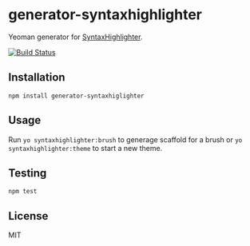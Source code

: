 # generator-syntaxhighlighter

Yeoman generator for [SyntaxHighlighter](https://github.com/syntaxhighlighter).

[![Build Status](https://travis-ci.org/alexgorbatchev/regex-lib.svg)](https://travis-ci.org/alexgorbatchev/regex-lib)

## Installation

    npm install generator-syntaxhiglighter

## Usage

Run `yo syntaxhighlighter:brush` to generage scaffold for a brush or `yo syntaxhighlighter:theme` to start a new theme.

## Testing

    npm test

## License

MIT

